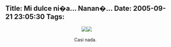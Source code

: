 Title: Mi dulce ni�a... Nanan�...
Date: 2005-09-21 23:05:30
Tags: 
---
<p align="center"> <img mce_real_src="http://damog.nipl.net/images/ana1.jpg" src="http://damog.nipl.net/images/ana1.jpg" border="0" hspace="0" vspace="0"/><img mce_real_src="http://damog.nipl.net/images/ana2.jpg" src="http://damog.nipl.net/images/ana2.jpg" border="0" hspace="0" vspace="0"/></p>
<p align="center">Casi nada. </p>
<br/><br/>
